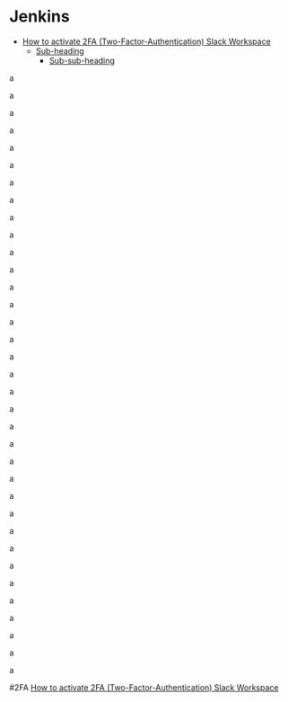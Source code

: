 <h1>Jenkins</h1>

- [How to activate 2FA (Two-Factor-Authentication) Slack Workspace](#2FA)
  * [Sub-heading](#sub-heading)
    + [Sub-sub-heading](#sub-sub-heading)

<p>a</p>
<p>a</p>
<p>a</p>
<p>a</p>
<p>a</p>
<p>a</p>
<p>a</p>
<p>a</p>
<p>a</p>
<p>a</p><p>a</p>
<p>a</p>
<p>a</p>
<p>a</p>
<p>a</p><p>a</p>
<p>a</p>
<p>a</p>
<p>a</p>
<p>a</p><p>a</p>
<p>a</p>
<p>a</p>
<p>a</p>
<p>a</p><p>a</p>
<p>a</p>
<p>a</p>
<p>a</p>
<p>a</p><p>a</p>
<p>a</p>
<p>a</p>
<p>a</p>
<p>a</p>


#2FA [How to activate 2FA (Two-Factor-Authentication) Slack Workspace](#2FA)
